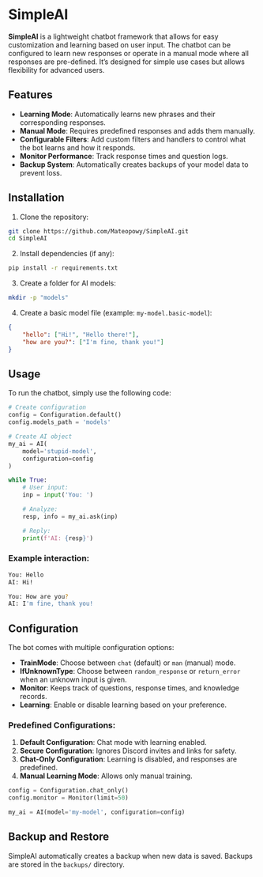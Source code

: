 # SimpleAI

**SimpleAI** is a lightweight chatbot framework that allows for easy customization and learning based on user input. The chatbot can be configured to learn new responses or operate in a manual mode where all responses are pre-defined. It’s designed for simple use cases but allows flexibility for advanced users.

## Features

- **Learning Mode**: Automatically learns new phrases and their corresponding responses.
- **Manual Mode**: Requires predefined responses and adds them manually.
- **Configurable Filters**: Add custom filters and handlers to control what the bot learns and how it responds.
- **Monitor Performance**: Track response times and question logs.
- **Backup System**: Automatically creates backups of your model data to prevent loss.

## Installation

1. Clone the repository:

```bash
git clone https://github.com/Mateopowy/SimpleAI.git
cd SimpleAI
```

2. Install dependencies (if any):
```bash
pip install -r requirements.txt
```

3. Create a folder for AI models:
```bash
mkdir -p "models"
```

4. Create a basic model file (example: `my-model.basic-model`):
```json
{
    "hello": ["Hi!", "Hello there!"],
    "how are you?": ["I'm fine, thank you!"]
}
```

## Usage

To run the chatbot, simply use the following code:

```python
# Create configuration
config = Configuration.default()
config.models_path = 'models'

# Create AI object
my_ai = AI(
    model='stupid-model',
    configuration=config
)

while True:
    # User input:
    inp = input('You: ')

    # Analyze:
    resp, info = my_ai.ask(inp)

    # Reply:
    print(f'AI: {resp}')
```

### Example interaction:

```bash
You: Hello
AI: Hi!

You: How are you?
AI: I'm fine, thank you!
```

## Configuration

The bot comes with multiple configuration options:

- **TrainMode**: Choose between `chat` (default) or `man` (manual) mode.
- **IfUnknownType**: Choose between `random_response` or `return_error` when an unknown input is given.
- **Monitor**: Keeps track of questions, response times, and knowledge records.
- **Learning**: Enable or disable learning based on your preference.

### Predefined Configurations:

1. **Default Configuration**: Chat mode with learning enabled.
2. **Secure Configuration**: Ignores Discord invites and links for safety.
3. **Chat-Only Configuration**: Learning is disabled, and responses are predefined.
4. **Manual Learning Mode**: Allows only manual training.

```python
config = Configuration.chat_only()
config.monitor = Monitor(limit=50)

my_ai = AI(model='my-model', configuration=config)
```

## Backup and Restore

SimpleAI automatically creates a backup when new data is saved. Backups are stored in the `backups/` directory.

